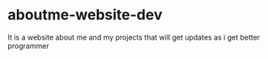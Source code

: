 # aboutme-website-dev
It is a website about me and my projects that will get updates as i get better programmer 

